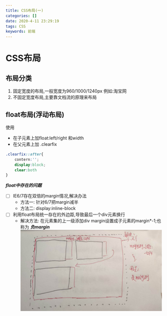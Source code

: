 ```yaml
---
title: CSS布局(一)
categories: []
date: 2020-4-11 23:29:19
tags: CSS
keywords: 前端 
---
```

# CSS布局
## 布局分类
1. 固定宽度的布局,一般宽度为960/1000/1240px 例如:淘宝网
2. 不固定宽度布局,主要靠文档流的原理来布局

##  float布局(浮动布局)
使用
- 在子元素上加float:left/right 和width
- 在父元素上加 .clearfix

```css
.clearfix::after{
	contern:'';
	display:block;
	clear:both
}
```
***float中存在的问题***

 - [ ] IE6/7存在双倍的margin情况,解决办法
 	- 方法一: 针对6/7把margin减半
 	- 方法二: display:inline-block
 - [ ]  利用float布局统一存在的外边距,导致最后一个div元素换行
 	- 解决方法: 在元素集的上一级添加div margin设置成子元素的margin*-1;也称为 ***负margin***
  ![场景描述](./CSS布局一/margin.jpg)
